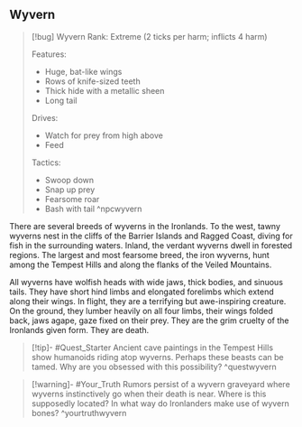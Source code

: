 ## Wyvern
>[!bug] Wyvern
>Rank: Extreme (2 ticks per harm; inflicts 4 harm)
>
>Features:
>	- Huge, bat-like wings
>	- Rows of knife-sized teeth
>	- Thick hide with a metallic sheen
>	- Long tail
>
>Drives:
> 	- Watch for prey from high above
> 	- Feed
> 
> Tactics:
> 	- Swoop down
> 	- Snap up prey
> 	- Fearsome roar
> 	- Bash with tail
> ^npcwyvern

There are several breeds of wyverns in the Ironlands. To the west, tawny wyverns nest in the cliffs of the Barrier Islands and Ragged Coast, diving for fish in the surrounding waters. Inland, the verdant wyverns dwell in forested regions. The largest and most fearsome breed, the iron wyverns, hunt among the Tempest Hills and along the flanks of the Veiled Mountains.

All wyverns have wolfish heads with wide jaws, thick bodies, and sinuous tails. They have short hind limbs and elongated forelimbs which extend along their wings. In flight, they are a terrifying but awe-inspiring creature. On the ground, they lumber heavily on all four limbs, their wings folded back, jaws agape, gaze fixed on their prey. They are the grim cruelty of the Ironlands given form. They are death.

>[!tip]- #Quest_Starter
>Ancient cave paintings in the Tempest Hills show humanoids riding atop wyverns. Perhaps these beasts can be tamed. Why are you obsessed with this possibility?
>^questwyvern

>[!warning]- #Your_Truth
>Rumors persist of a wyvern graveyard where wyverns instinctively go when their death is near. Where is this supposedly located? In what way do Ironlanders make use of wyvern bones?
>^yourtruthwyvern